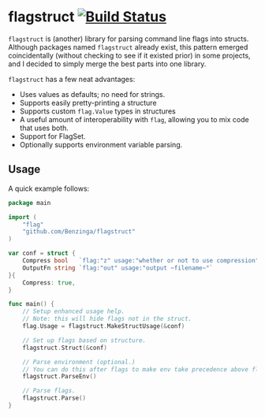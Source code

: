 # flagstruct [![Build Status](https://travis-ci.org/Benzinga/flagstruct.svg?branch=master)](https://travis-ci.org/Benzinga/flagstruct)
`flagstruct` is (another) library for parsing command line flags into structs.
Although packages named `flagstruct` already exist, this pattern emerged
coincidentally (without checking to see if it existed prior) in some projects,
and I decided to simply merge the best parts into one library.

`flagstruct` has a few neat advantages:

  - Uses values as defaults; no need for strings.
  - Supports easily pretty-printing a structure
  - Supports custom `flag.Value` types in structures
  - A useful amount of interoperability with `flag`, allowing you to mix code
    that uses both.
  - Support for FlagSet.
  - Optionally supports environment variable parsing.

## Usage
A quick example follows:

```go
package main

import (
    "flag"
    "github.com/Benzinga/flagstruct"
)

var conf = struct {
    Compress bool   `flag:"z" usage:"whether or not to use compression" env:"COMPRESS"`
    OutputFn string `flag:"out" usage:"output ~filename~"`
}{
    Compress: true,
}

func main() {
    // Setup enhanced usage help.
    // Note: this will hide flags not in the struct.
    flag.Usage = flagstruct.MakeStructUsage(&conf)

    // Set up flags based on structure.
	flagstruct.Struct(&conf)

    // Parse environment (optional.)
    // You can do this after flags to make env take precedence above flags.
	flagstruct.ParseEnv()

    // Parse flags.
	flagstruct.Parse()
}
```
